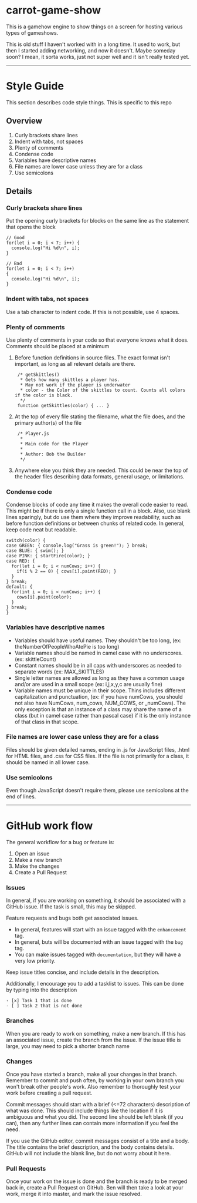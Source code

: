 # carrot-game-show

This is a gamehow engine to show things on a screen for hosting various types of gameshows.

This is old stuff I haven't worked with in a long time. It used to work, but then I started adding networking, and now it doesn't. Maybe someday soon?
I mean, it sorta works, just not super well and it isn't really tested yet.

---
# Style Guide
This section describes code style things. This is specific to this repo

## Overview
1. Curly brackets share lines
1. Indent with tabs, not spaces
1. Plenty of comments
1. Condense code
1. Variables have descriptive names
1. File names are lower case unless they are for a class
1. Use semicolons

## Details

### Curly brackets share lines
Put the opening curly brackets for blocks on the same line as the statement that opens the block

    // Good
    for(let i = 0; i < 7; i++) {
      console.log("Hi %d\n", i);
    }

    // Bad
    for(let i = 0; i < 7; i++)
    {
      console.log("Hi %d\n", i);
    }

### Indent with tabs, not spaces
Use a tab character to indent code. If this is not possible, use 4 spaces.

### Plenty of comments
Use plenty of comments in your code so that everyone knows what it does. Comments should be placed at a minimum

1. Before function definitions in source files. The exact format isn't important, as long as all relevant details are there.

        /* getSkittles()
         * Gets how many skittles a player has.
         * May not work if the player is underwater
         * color - the Color of the skittles to count. Counts all colors if the color is black.
         */
        function getSkittles(color) { ... }

1. At the top of every file stating the filename, what the file does, and the primary author(s) of the file

        /* Player.js
         *
         * Main code for the Player
         *
         * Author: Bob the Builder
         */

1. Anywhere else you think they are needed. This could be near the top of the header files describing data formats, general usage, or limitations.

### Condense code
Condense blocks of code any time it makes the overall code easier to read. This might be if there is only a single function call in a block. Also, use blank lines sparingly, but do use them where they improve readability, such as before function definitions or between chunks of related code. In general, keep code neat but readable.

    switch(color) {
    case GREEN: { console.log("Grass is green!"); } break;
    case BLUE: { swim(); }
    case PINK: { startFire(color); }
    case RED: {
      for(let i = 0; i < numCows; i++) {
        if(i % 2 == 0) { cows[i].paint(RED); }
      }
    } break;
    default: {
      for(int i = 0; i < numCows; i++) {
        cows[i].paint(color);
      }
    } break;
    }
### Variables have descriptive names
* Variables should have useful names. They shouldn't be too long, (ex: theNumberOfPeopleWhoAtePie is too long)
* Variable names should be named in camel case with no underscores. (ex: skittleCount)
* Constant names should be in all caps with underscores as needed to separate words (ex: MAX_SKITTLES)
* Single letter names are allowed as long as they have a common usage and/or are used in a small scope (ex: i,j,x,y,c are usually fine)
* Variable names must be unique in their scope. Thins includes different capitalization and punctuation, (ex: if you have numCows, you should not also have NumCows, num_cows, NUM_COWS, or _numCows). The only exception is that an instance of a class may share the name of a class (but in camel case rather than pascal case) if it is the only instance of that class in that scope.

### File names are lower case unless they are for a class
Files should be given detailed names, ending in .js for JavaScript files, .html for HTML files, and .css for CSS files. If the file is not primarily for a class, it should be named in all lower case.

### Use semicolons
Even though JavaScript doesn't require them, please use semicolons at the end of lines.

---
# GitHub work flow

The general workflow for a bug or feature is:
1. Open an issue
1. Make a new branch
1. Make the changes
1. Create a Pull Request

### Issues
In general, if you are working on something, it should be associated with a GitHub issue. If the task is small, this may be skipped.

Feature requests and bugs both get associated issues.

* In general, features will start with an issue tagged with the `enhancement` tag.
* In general, buts will be documented with an issue tagged with the `bug` tag.
* You can make issues tagged with `documentation`, but they will have a very low priority.

Keep issue titles concise, and include details in the description.

Additionally, I encourage you to add a tasklist to issues. This can be done by typing into the description

    - [x] Task 1 that is done
    - [ ] Task 2 that is not done

### Branches
When you are ready to work on something, make a new branch. If this has an associated issue, create the branch from the issue. If the issue title is large, you may need to pick a shorter branch name

### Changes
Once you have started a branch, make all your changes in that branch. Remember to commit and push often, by working in your own branch you won't break other people's work. Also remember to thoroughly test your work before creating a pull request.

Commit messages should start with a brief (<=72 characters) description of what was done. This should include things like the location if it is ambiguous and what you did. The second line should be left blank (if you can), then any further lines can contain more information if you feel the need.

If you use the GitHub editor, commit messages consist of a title and a body. The title contains the brief description, and the body contains details. GitHub will not include the blank line, but do not worry about it here.

### Pull Requests
Once your work on the issue is done and the branch is ready to be merged back in, create a Pull Request on GitHub. Ben will then take a look at your work, merge it into master, and mark the issue resolved.
